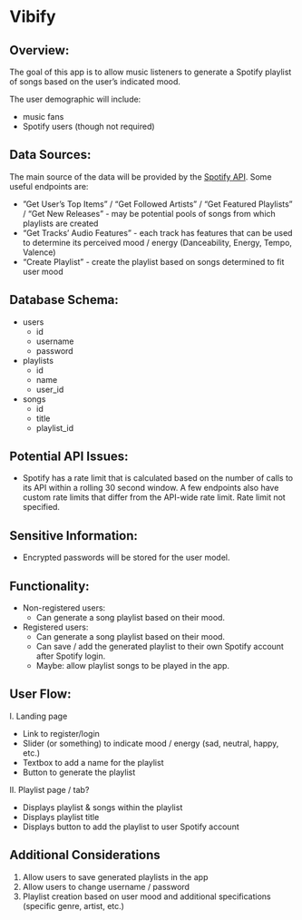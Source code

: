 # Vibify

## Overview:

The goal of this app is to allow music listeners to generate a Spotify playlist of songs based on the user’s indicated mood. 

The user demographic will include:

- music fans
- Spotify users (though not required)

## Data Sources:

The main source of the data will be provided by the [Spotify API](https://developer.spotify.com/documentation/web-api/). Some useful endpoints are:

- ”Get User’s Top Items” / “Get Followed Artists” / “Get Featured Playlists” / “Get New Releases” - may be potential pools of songs from which playlists are created
- “Get Tracks’ Audio Features” - each track has features that can be used to determine its perceived mood / energy (Danceability, Energy, Tempo, Valence)
- “Create Playlist” - create the playlist based on songs determined to fit user mood

## Database Schema:

- users
  - id
  - username
  - password
- playlists
  - id
  - name
  - user_id
- songs
  - id
  - title
  - playlist_id


## Potential API Issues:

- Spotify has a rate limit that is calculated based on the number of calls to its API within a rolling 30 second window. A few endpoints also have custom rate limits that differ from the API-wide rate limit. Rate limit not specified.

## Sensitive Information:

- Encrypted passwords will be stored for the user model.

## Functionality:

- Non-registered users:
  - Can generate a song playlist based on their mood. 
- Registered users:
  - Can generate a song playlist based on their mood. 
  - Can save / add the generated playlist to their own Spotify account after Spotify login.
  - Maybe: allow playlist songs to be played in the app.

## User Flow:

I. Landing page

- Link to register/login
- Slider (or something) to indicate mood / energy (sad, neutral, happy, etc.)
- Textbox to add a name for the playlist
- Button to generate the playlist

II. Playlist page / tab?

- Displays playlist & songs within the playlist
- Displays playlist title
- Displays button to add the playlist to user Spotify account

## Additional Considerations

1. Allow users to save generated playlists in the app
2. Allow users to change username / password
3. Playlist creation based on user mood and additional specifications (specific genre, artist, etc.)
